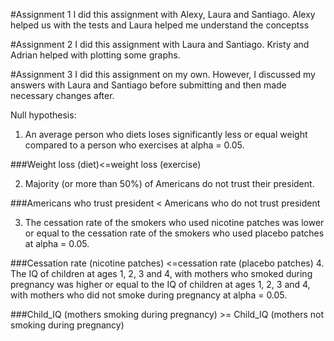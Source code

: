 #Assignment 1
I did this assignment with Alexy, Laura and Santiago. Alexy helped us with the tests and Laura helped me understand the conceptss

#Assignment 2
I did this assignment with Laura and Santiago. Kristy and Adrian helped with plotting some graphs. 

#Assignment 3
I did this assignment on my own. However, I discussed my answers with Laura and Santiago before submitting and then made necessary changes after.

Null hypothesis: 
1.	An average person who diets loses significantly less or equal weight compared to a person who exercises at alpha = 0.05.

###Weight loss (diet)<=weight loss (exercise)

2.	Majority (or more than 50%) of Americans do not trust their president. 

###Americans who trust president < Americans who do not trust president

3.	The cessation rate of the smokers who used nicotine patches was lower or equal to the cessation rate of the smokers who used placebo patches at alpha = 0.05. 

###Cessation rate (nicotine patches) <=cessation rate (placebo patches)
4.	The IQ of children at ages 1, 2, 3 and 4, with mothers who smoked during pregnancy was higher or equal to the IQ of children at ages 1, 2, 3 and 4, with mothers who did not smoke during pregnancy at alpha = 0.05.

###Child_IQ (mothers smoking during pregnancy) >= Child_IQ (mothers not smoking during pregnancy)
